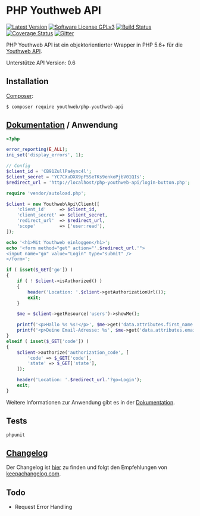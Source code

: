 # PHP Youthweb API

[![Latest Version](https://img.shields.io/github/release/youthweb/php-youthweb-api.svg)](https://github.com/youthweb/php-youthweb-api/releases)
[![Software License GPLv3](http://img.shields.io/badge/License-GPLv3-brightgreen.svg)](LICENSE)
[![Build Status](http://img.shields.io/travis/youthweb/php-youthweb-api.svg)](https://travis-ci.org/youthweb/php-youthweb-api)
[![Coverage Status](https://coveralls.io/repos/youthweb/php-youthweb-api/badge.svg?branch=develop&service=github)](https://coveralls.io/github/youthweb/php-youthweb-api?branch=develop)
[![Gitter](https://badges.gitter.im/Join%20Chat.svg)](https://gitter.im/youthweb/youthweb-api?utm_source=badge&utm_medium=badge&utm_campaign=pr-badge&utm_content=badge)

PHP Youthweb API ist ein objektorientierter Wrapper in PHP 5.6+ für die [Youthweb API](https://github.com/youthweb/youthweb-api).

Unterstütze API Version: 0.6

## Installation

[Composer](http://getcomposer.org/):

```
$ composer require youthweb/php-youthweb-api
```

## [Dokumentation](docs/README.md) / Anwendung

```php
<?php

error_reporting(E_ALL);
ini_set('display_errors', 1);

// Config
$client_id = 'CB91ZullPa4ync4l';
$client_secret = 'YC7CXuDXX9pF5SeTKs9enkoPjbV01QIs';
$redirect_url = 'http://localhost/php-youthweb-api/login-button.php';

require 'vendor/autoload.php';

$client = new Youthweb\Api\Client([
    'client_id'     => $client_id,
    'client_secret' => $client_secret,
    'redirect_url'  => $redirect_url,
    'scope'         => ['user:read'],
]);

echo '<h1>Mit Youthweb einloggen</h1>';
echo '<form method="get" action="'.$redirect_url.'">
<input name="go" value="Login" type="submit" />
</form>';

if ( isset($_GET['go']) )
{
    if ( ! $client->isAuthorized() )
    {
        header('Location: '.$client->getAuthorizationUrl());
        exit;
    }

    $me = $client->getResource('users')->showMe();

    printf('<p>Hallo %s %s!</p>', $me->get('data.attributes.first_name'), $me->get('data.attributes.last_name'));
    printf('<p>Deine Email-Adresse: %s', $me->get('data.attributes.email'));
}
elseif ( isset($_GET['code']) )
{
    $client->authorize('authorization_code', [
        'code' => $_GET['code'],
        'state' => $_GET['state'],
    ]);

    header('Location: '.$redirect_url.'?go=Login');
    exit;
}
```

Weitere Informationen zur Anwendung gibt es in der [Dokumentation](docs/README.md).

## Tests

```
phpunit
```

## [Changelog](CHANGELOG.md)

Der Changelog ist [hier](CHANGELOG.md) zu finden und folgt den Empfehlungen von [keepachangelog.com](http://keepachangelog.com/).

## Todo

- Request Error Handling
